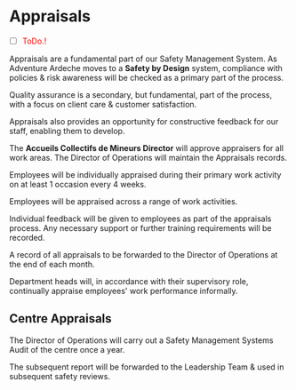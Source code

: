 # Appraisals

- [ ] <span style="color:red">ToDo.!</span>
  
Appraisals are a fundamental part of our Safety Management System. As Adventure Ardeche moves to a **Safety by Design** system, compliance with policies & risk awareness will be checked as a primary part of the process.

Quality assurance is a secondary, but fundamental, part of the process, with a focus on client care & customer satisfaction.

Appraisals also provides an opportunity for constructive feedback for our staff, enabling them to develop.

The **Accueils Collectifs de Mineurs Director** will approve appraisers for all work areas. The Director of Operations will maintain the Appraisals records. 

Employees will be individually appraised during their primary work activity on at least 1 occasion every 4 weeks. 

Employees will be appraised across a range of work activities.

Individual feedback will be given to employees as part of the appraisals process.  Any necessary support or further training requirements will be recorded.

A record of all appraisals to be forwarded to the Director of Operations at the end of each month.  

Department heads will, in accordance with their supervisory role, continually appraise employees' work performance informally.

## Centre Appraisals
The Director of Operations will carry out a Safety Management Systems Audit of the centre once a year.

The subsequent report will be forwarded to the Leadership Team & used in subsequent safety reviews.

